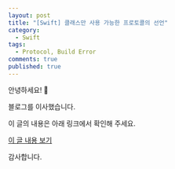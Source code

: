 ```yaml
---
layout: post
title: "[Swift] 클래스만 사용 가능한 프로토콜의 선언"
category: 
  - Swift
tags: 
  - Protocol, Build Error
comments: true
published: true
---
```


안녕하세요! 👋

블로그를 이사했습니다.

이 글의 내용은 아래 링크에서 확인해 주세요.

[이 글 내용 보기](https://gitminam.com/blog/ios/swift/class-only-protocol/)

감사합니다.